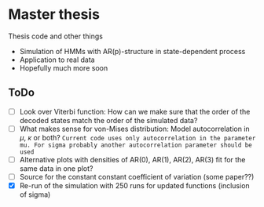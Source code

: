 # Master thesis
Thesis code and other things

- Simulation of HMMs with AR(p)-structure in state-dependent process
- Application to real data
- Hopefully much more soon


## ToDo

- [ ] Look over Viterbi function: How can we make sure that the order of the decoded states match the order of the simulated data? 
- [ ] What makes sense for von-Mises distribution: Model autocorrelation in $\mu$, $\kappa$ or both?
      ```
      Current code uses only autocorrelation in the parameter mu. For sigma probably another autocorrelation parameter should be used
      ```
- [ ] Alternative plots with densities of AR(0), AR(1), AR(2), AR(3) fit for the same data in one plot?
- [ ] Source for the constant constant coefficient of variation (some paper??)
- [x] Re-run of the simulation with 250 runs for updated functions (inclusion of sigma)
